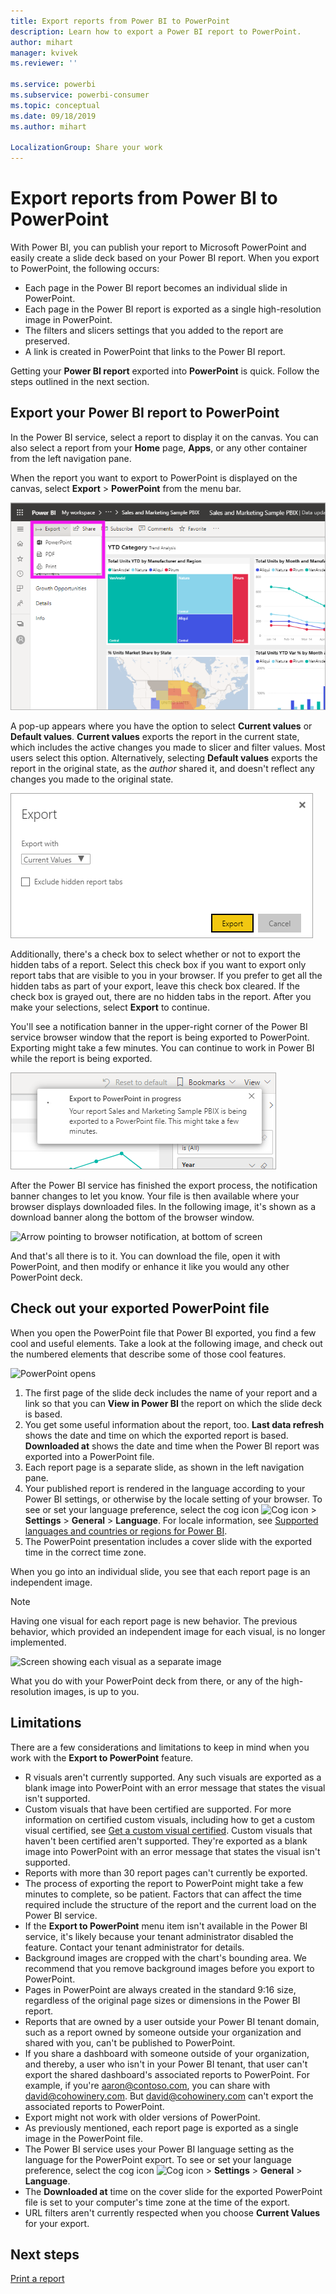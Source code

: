 ```yaml
---
title: Export reports from Power BI to PowerPoint
description: Learn how to export a Power BI report to PowerPoint.
author: mihart
manager: kvivek
ms.reviewer: ''

ms.service: powerbi
ms.subservice: powerbi-consumer
ms.topic: conceptual
ms.date: 09/18/2019
ms.author: mihart

LocalizationGroup: Share your work
---
```

# Export reports from Power BI to PowerPoint
With Power BI, you can publish your report to Microsoft PowerPoint and easily create a slide deck based on your Power BI report. When you export to PowerPoint, the following occurs:

* Each page in the Power BI report becomes an individual slide in PowerPoint.
* Each page in the Power BI report is exported as a single high-resolution image in PowerPoint.
* The filters and slicers settings that you added to the report are preserved.
* A link is created in PowerPoint that links to the Power BI report.

Getting your **Power BI report** exported into **PowerPoint** is quick. Follow the steps outlined in the next section.

## Export your Power BI report to PowerPoint
In the Power BI service, select a report to display it on the canvas. You can also select a report from your **Home** page, **Apps**, or any other container from the left navigation pane.

When the report you want to export to PowerPoint is displayed on the canvas, select **Export** > **PowerPoint** from the menu bar.

![Select Export from the menu bar](media/end-user-powerpoint/power-bi-export.png)

A pop-up appears where you have the option to select **Current values** or **Default values**. **Current values** exports the report in the current state, which includes the active changes you made to slicer and filter values. Most users select this option. Alternatively, selecting **Default values** exports the report in the original state, as the *author* shared it, and doesn't reflect any changes you made to the original state.

![Select what to Export](media/end-user-powerpoint/power-bi-current-values.png)
 
Additionally, there's a check box to select whether or not to export the hidden tabs of a report. Select this check box if you want to export only report tabs that are visible to you in your browser. If you prefer to get all the hidden tabs as part of your export, leave this check box cleared. If the check box is grayed out, there are no hidden tabs in the report. After you make your selections, select **Export** to continue.

You'll see a notification banner in the upper-right corner of the Power BI service browser window that the report is being exported to PowerPoint. Exporting might take a few minutes. You can continue to work in Power BI while the report is being exported.

![Export to PowerPoint in progress notification](media/end-user-powerpoint/power-bi-export-progress.png)

After the Power BI service has finished the export process, the notification banner changes to let you know. Your file is then available where your browser displays downloaded files. In the following image, it's shown as a download banner along the bottom of the browser window.

![Arrow pointing to browser notification, at bottom of screen](media/end-user-powerpoint/powerbi_to_powerpoint_4.png)

And that's all there is to it. You can download the file, open it with PowerPoint, and then modify or enhance it like you would any other PowerPoint deck.

## Check out your exported PowerPoint file
When you open the PowerPoint file that Power BI exported, you find a few cool and useful elements. Take a look at the following image, and check out the numbered elements that describe some of those cool features.

![PowerPoint opens](media/end-user-powerpoint/powerbi_to_powerpoint_5.png)

1. The first page of the slide deck includes the name of your report and a link so that you can **View in Power BI** the report on which the slide deck is based.
2. You get some useful information about the report, too. **Last data refresh** shows the date and time on which the exported report is based. **Downloaded at** shows the date and time when the Power BI report was exported into a PowerPoint file.
3. Each report page is a separate slide, as shown in the left navigation pane. 
4. Your published report is rendered in the language according to your Power BI settings, or otherwise by the locale setting of your browser. To see or set your language preference, select the cog icon ![Cog icon](media/end-user-powerpoint/power-bi-settings-icon.png) > **Settings** > **General** > **Language**. For locale information, see [Supported languages and countries or regions for Power BI](../supported-languages-countries-regions.md).
5. The PowerPoint presentation includes a cover slide with the exported time in the correct time zone.

When you go into an individual slide, you see that each report page is an independent image.

>[!NOTE]
> Having one visual for each report page is new behavior. The previous behavior, which provided an independent image for each visual, is no longer implemented. 
 

![Screen showing each visual as a separate image](media/end-user-powerpoint/powerbi_to_powerpoint_6.png)

What you do with your PowerPoint deck from there, or any of the high-resolution images, is up to you.

## Limitations
There are a few considerations and limitations to keep in mind when you work with the **Export to PowerPoint** feature.

* R visuals aren't currently supported. Any such visuals are exported as a blank image into PowerPoint with an error message that states the visual isn't supported.
* Custom visuals that have been certified are supported. For more information on certified custom visuals, including how to get a custom visual certified, see [Get a custom visual certified](../power-bi-custom-visuals-certified.md). Custom visuals that haven't been certified aren't supported. They're exported as a blank image into PowerPoint with an error message that states the visual isn't supported.
* Reports with more than 30 report pages can't currently be exported.
* The process of exporting the report to PowerPoint might take a few minutes to complete, so be patient. Factors that can affect the time required include the structure of the report and the current load on the Power BI service.
* If the **Export to PowerPoint** menu item isn't available in the Power BI service, it's likely because your tenant administrator disabled the feature. Contact your tenant administrator for details.
* Background images are cropped with the chart's bounding area. We recommend that you remove background images before you export to PowerPoint.
* Pages in PowerPoint are always created in the standard 9:16 size, regardless of the original page sizes or dimensions in the Power BI report.
* Reports that are owned by a user outside your Power BI tenant domain, such as a report owned by someone outside your organization and shared with you, can't be published to PowerPoint.
* If you share a dashboard with someone outside of your organization, and thereby, a user who isn't in your Power BI tenant, that user can't export the shared dashboard's associated reports to PowerPoint. For example, if you're aaron@contoso.com, you can share with david@cohowinery.com. But david@cohowinery.com can't export the associated reports to PowerPoint.
* Export might not work with older versions of PowerPoint.
* As previously mentioned, each report page is exported as a single image in the PowerPoint file.
* The Power BI service uses your Power BI language setting as the language for the PowerPoint export. To see or set your language preference, select the cog icon ![Cog icon](media/end-user-powerpoint/power-bi-settings-icon.png) > **Settings** > **General** > **Language**.
* The **Downloaded at** time on the cover slide for the exported PowerPoint file is set to your computer's time zone at the time of the export.
* URL filters aren't currently respected when you choose **Current Values** for your export.

## Next steps
[Print a report](end-user-print.md)
